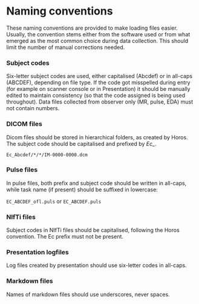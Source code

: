 Naming conventions
==================

These naming conventions are provided to make loading files easier.
Usually, the convention stems either from the software used or from what
emerged as the most common choice during data collection. This should limit
the number of manual corrections needed.

### Subject codes
Six-letter subject codes are used, either capitalised (Abcdef) or in all-caps
(ABCDEF), depending on file type. If the code got misspelled during entry
(for example on scanner console or in Presentation) it should be manually
edited to maintain consistency (so that the code assigned is being used
throughout). Data files collected from observer only (MR, pulse, EDA) must not
contain numbers.

### DICOM files

Dicom files should be stored in hierarchical folders, as created by Horos.
The subject code should be capitalised and prefixed by *Ec_*.

`Ec_Abcdef/*/*/IM-0000-0000.dcm`


### Pulse files

In pulse files, both prefix and subject code should be written in all-caps,
while task name (if present) should be suffixed in lowercase:

`EC_ABCDEF_ofl.puls` or `EC_ABCDEF.puls`

### NIfTi files

Subject codes in NIfTi files should be capitalised, following the Horos
convention. The Ec prefix must not be present.

### Presentation logfiles
Log files created by presentation should use six-letter codes in all-caps.

### Markdown files

Names of markdown files should use underscores, never spaces.
